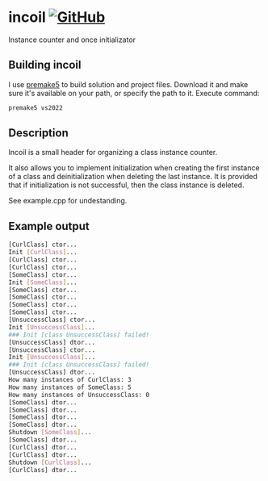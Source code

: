 # incoil [![GitHub](https://img.shields.io/github/license/higelak/incoil)](https://github.com/higelak/incoil/blob/main/LICENSE)
Instance counter and once initializator

## Building incoil
I use [premake5](http://premake.github.io/) to build solution and project files. Download it and make sure it's available on your path, or specify the path to it. Execute command:
```bash
premake5 vs2022
```

## Description
Incoil is a small header for organizing a class instance counter.

It also allows you to implement initialization when creating the first instance of a class and deinitialization when deleting the last instance. 
It is provided that if initialization is not successful, then the class instance is deleted.

See example.cpp for undestanding.

## Example output
```bash
[CurlClass] ctor...
Init [CurlClass]...
[CurlClass] ctor...
[CurlClass] ctor...
[SomeClass] ctor...
Init [SomeClass]...
[SomeClass] ctor...
[SomeClass] ctor...
[SomeClass] ctor...
[SomeClass] ctor...
[UnsuccessClass] ctor...
Init [UnsuccessClass]...
### Init [class UnsuccessClass] failed!
[UnsuccessClass] dtor...
[UnsuccessClass] ctor...
Init [UnsuccessClass]...
### Init [class UnsuccessClass] failed!
[UnsuccessClass] dtor...
How many instances of CurlClass: 3
How many instances of SomeClass: 5
How many instances of UnsuccessClass: 0
[SomeClass] dtor...
[SomeClass] dtor...
[SomeClass] dtor...
[SomeClass] dtor...
Shutdown [SomeClass]...
[SomeClass] dtor...
[CurlClass] dtor...
[CurlClass] dtor...
Shutdown [CurlClass]...
[CurlClass] dtor...
```
